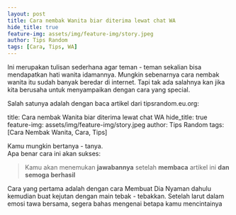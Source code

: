 ```yaml
---
layout: post
title: Cara nembak Wanita biar diterima lewat chat WA
hide_title: true
feature-img: assets/img/feature-img/story.jpeg
author: Tips Random
tags: [Cara, Tips, WA]
---
```


Ini merupakan tulisan sederhana agar teman - teman sekalian bisa mendapatkan hati wanita idamannya.
Mungkin sebenarnya cara nembak wanita itu sudah banyak beredar di internet.
Tapi tak ada salahnya kan jika kita berusaha untuk menyampaikan dengan cara yang special.

Salah satunya adalah dengan baca artikel dari tipsrandom.eu.org:


title: Cara nembak Wanita biar diterima lewat chat WA
hide_title: true
feature-img: assets/img/feature-img/story.jpeg
author: Tips Random
tags: [Cara Nembak Wanita, Cara, Tips]


Kamu mungkin bertanya - tanya. <br>
Apa benar cara ini akan sukses:

> Kamu akan menemukan **jawabannya** setelah **membaca** artikel ini **dan semoga berhasil**

Cara yang pertama adalah dengan cara Membuat Dia Nyaman dahulu kemudian buat kejutan dengan main tebak - tebakkan. 
Setelah larut dalam emosi tawa bersama, segera bahas mengenai betapa kamu mencintainya
